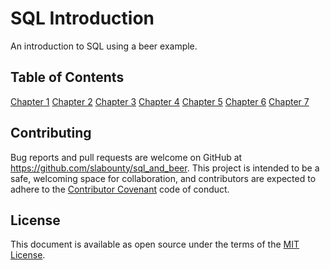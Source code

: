 # SQL Introduction

An introduction to SQL using a beer example.

## Table of Contents

[Chapter 1](chapter_1.md)
[Chapter 2](chapter_2.md)
[Chapter 3](chapter_3.md)
[Chapter 4](chapter_4.md)
[Chapter 5](chapter_5.md)
[Chapter 6](chapter_6.md)
[Chapter 7](chapter_7.md)

## Contributing

Bug reports and pull requests are welcome on GitHub at https://github.com/slabounty/sql_and_beer. This project is intended to be a safe, welcoming space for collaboration, and contributors are expected to adhere to the [Contributor Covenant](http://contributor-covenant.org) code of conduct.


## License

This document is available as open source under the terms of the [MIT License](http://opensource.org/licenses/MIT).


